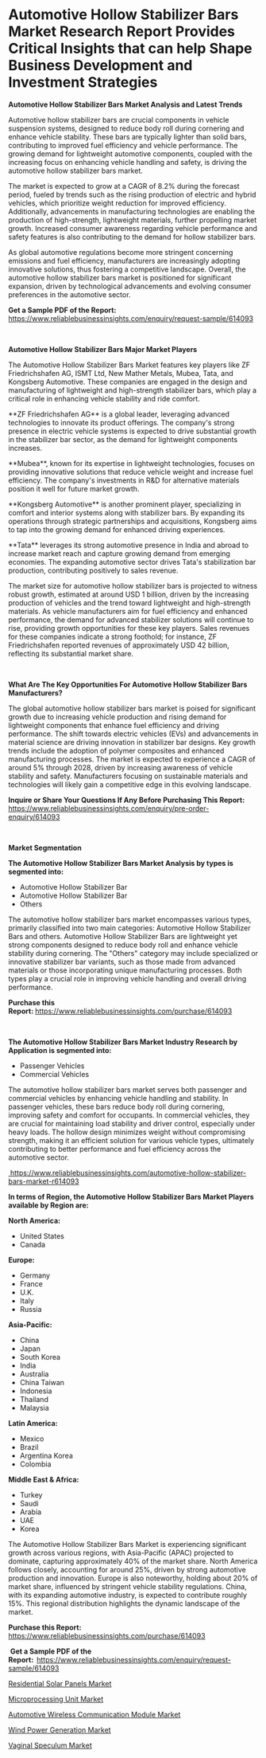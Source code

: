 <p><h1>Automotive Hollow Stabilizer Bars Market Research Report Provides Critical Insights that can help Shape Business Development and Investment Strategies</h1></p><p><strong>Automotive Hollow Stabilizer Bars Market Analysis and Latest Trends</strong></p>
<p><p>Automotive hollow stabilizer bars are crucial components in vehicle suspension systems, designed to reduce body roll during cornering and enhance vehicle stability. These bars are typically lighter than solid bars, contributing to improved fuel efficiency and vehicle performance. The growing demand for lightweight automotive components, coupled with the increasing focus on enhancing vehicle handling and safety, is driving the automotive hollow stabilizer bars market.</p><p>The market is expected to grow at a CAGR of 8.2% during the forecast period, fueled by trends such as the rising production of electric and hybrid vehicles, which prioritize weight reduction for improved efficiency. Additionally, advancements in manufacturing technologies are enabling the production of high-strength, lightweight materials, further propelling market growth. Increased consumer awareness regarding vehicle performance and safety features is also contributing to the demand for hollow stabilizer bars. </p><p>As global automotive regulations become more stringent concerning emissions and fuel efficiency, manufacturers are increasingly adopting innovative solutions, thus fostering a competitive landscape. Overall, the automotive hollow stabilizer bars market is positioned for significant expansion, driven by technological advancements and evolving consumer preferences in the automotive sector.</p></p>
<p><strong>Get a Sample PDF of the Report:&nbsp;</strong> <a href="https://www.reliablebusinessinsights.com/enquiry/request-sample/614093?utm_campaign=1094&utm_medium=2&utm_source=Github&utm_content=ia&utm_term=30092024&utm_id=automotive-hollow-stabilizer-bars">https://www.reliablebusinessinsights.com/enquiry/request-sample/614093</a></p>
<p>&nbsp;</p>
<p><strong>Automotive Hollow Stabilizer Bars Major Market Players</strong></p>
<p><p>The Automotive Hollow Stabilizer Bars Market features key players like ZF Friedrichshafen AG, ISMT Ltd, New Mather Metals, Mubea, Tata, and Kongsberg Automotive. These companies are engaged in the design and manufacturing of lightweight and high-strength stabilizer bars, which play a critical role in enhancing vehicle stability and ride comfort.</p><p>**ZF Friedrichshafen AG** is a global leader, leveraging advanced technologies to innovate its product offerings. The company's strong presence in electric vehicle systems is expected to drive substantial growth in the stabilizer bar sector, as the demand for lightweight components increases. </p><p>**Mubea**, known for its expertise in lightweight technologies, focuses on providing innovative solutions that reduce vehicle weight and increase fuel efficiency. The company's investments in R&D for alternative materials position it well for future market growth.</p><p>**Kongsberg Automotive** is another prominent player, specializing in comfort and interior systems along with stabilizer bars. By expanding its operations through strategic partnerships and acquisitions, Kongsberg aims to tap into the growing demand for enhanced driving experiences.</p><p>**Tata** leverages its strong automotive presence in India and abroad to increase market reach and capture growing demand from emerging economies. The expanding automotive sector drives Tata's stabilization bar production, contributing positively to sales revenue.</p><p>The market size for automotive hollow stabilizer bars is projected to witness robust growth, estimated at around USD 1 billion, driven by the increasing production of vehicles and the trend toward lightweight and high-strength materials. As vehicle manufacturers aim for fuel efficiency and enhanced performance, the demand for advanced stabilizer solutions will continue to rise, providing growth opportunities for these key players. Sales revenues for these companies indicate a strong foothold; for instance, ZF Friedrichshafen reported revenues of approximately USD 42 billion, reflecting its substantial market share.</p></p>
<p>&nbsp;</p>
<p><strong>What Are The Key Opportunities For Automotive Hollow Stabilizer Bars Manufacturers?</strong></p>
<p><p>The global automotive hollow stabilizer bars market is poised for significant growth due to increasing vehicle production and rising demand for lightweight components that enhance fuel efficiency and driving performance. The shift towards electric vehicles (EVs) and advancements in material science are driving innovation in stabilizer bar designs. Key growth trends include the adoption of polymer composites and enhanced manufacturing processes. The market is expected to experience a CAGR of around 5% through 2028, driven by increasing awareness of vehicle stability and safety. Manufacturers focusing on sustainable materials and technologies will likely gain a competitive edge in this evolving landscape.</p></p>
<p><strong>Inquire or Share Your Questions If Any Before Purchasing This Report:</strong> <a href="https://www.reliablebusinessinsights.com/enquiry/pre-order-enquiry/614093?utm_campaign=1094&utm_medium=2&utm_source=Github&utm_content=ia&utm_term=30092024&utm_id=automotive-hollow-stabilizer-bars">https://www.reliablebusinessinsights.com/enquiry/pre-order-enquiry/614093</a></p>
<p>&nbsp;</p>
<p><strong>Market Segmentation</strong></p>
<p><strong>The Automotive Hollow Stabilizer Bars Market Analysis by types is segmented into:</strong></p>
<p><ul><li>Automotive Hollow Stabilizer Bar</li><li>Automotive Hollow Stabilizer Bar</li><li>Others</li></ul></p>
<p><p>The automotive hollow stabilizer bars market encompasses various types, primarily classified into two main categories: Automotive Hollow Stabilizer Bars and others. Automotive Hollow Stabilizer Bars are lightweight yet strong components designed to reduce body roll and enhance vehicle stability during cornering. The "Others" category may include specialized or innovative stabilizer bar variants, such as those made from advanced materials or those incorporating unique manufacturing processes. Both types play a crucial role in improving vehicle handling and overall driving performance.</p></p>
<p><strong>Purchase this Report:&nbsp;</strong><a href="https://www.reliablebusinessinsights.com/purchase/614093?utm_campaign=1094&utm_medium=2&utm_source=Github&utm_content=ia&utm_term=30092024&utm_id=automotive-hollow-stabilizer-bars">https://www.reliablebusinessinsights.com/purchase/614093</a></p>
<p>&nbsp;</p>
<p><strong>The Automotive Hollow Stabilizer Bars Market Industry Research by Application is segmented into:</strong></p>
<p><ul><li>Passenger Vehicles</li><li>Commercial Vehicles</li></ul></p>
<p><p>The automotive hollow stabilizer bars market serves both passenger and commercial vehicles by enhancing vehicle handling and stability. In passenger vehicles, these bars reduce body roll during cornering, improving safety and comfort for occupants. In commercial vehicles, they are crucial for maintaining load stability and driver control, especially under heavy loads. The hollow design minimizes weight without compromising strength, making it an efficient solution for various vehicle types, ultimately contributing to better performance and fuel efficiency across the automotive sector.</p></p>
<p><a href="https://www.reliablebusinessinsights.com/automotive-hollow-stabilizer-bars-market-r614093?utm_campaign=1094&utm_medium=2&utm_source=Github&utm_content=ia&utm_term=30092024&utm_id=automotive-hollow-stabilizer-bars">&nbsp;https://www.reliablebusinessinsights.com/automotive-hollow-stabilizer-bars-market-r614093</a></p>
<p><strong>In terms of Region, the Automotive Hollow Stabilizer Bars Market Players available by Region are:</strong></p>
<p>
    <p> <strong> North America: </strong>
        <ul>
            <li>United States</li>
            <li>Canada</li>
        </ul>
        </p> 
    <p> <strong> Europe: </strong>
        <ul>
            <li>Germany</li>
            <li>France</li>
            <li>U.K.</li>
            <li>Italy</li>
            <li>Russia</li>
        </ul>
        </p> 
    <p> <strong> Asia-Pacific: </strong>
        <ul>
            <li>China</li>
            <li>Japan</li>
            <li>South Korea</li>
            <li>India</li>
            <li>Australia</li>
            <li>China Taiwan</li>
            <li>Indonesia</li>
            <li>Thailand</li>
            <li>Malaysia</li>
        </ul>
        </p> 
    <p> <strong> Latin America: </strong>
        <ul>
            <li>Mexico</li>
            <li>Brazil</li>
            <li>Argentina Korea</li>
            <li>Colombia</li>
        </ul>
        </p> 
    <p> <strong> Middle East & Africa: </strong>
        <ul>
            <li>Turkey</li>
            <li>Saudi</li>
            <li>Arabia</li>
            <li>UAE</li>
            <li>Korea</li>
        </ul>
    </p>
    </p>
<p><p>The Automotive Hollow Stabilizer Bars Market is experiencing significant growth across various regions, with Asia-Pacific (APAC) projected to dominate, capturing approximately 40% of the market share. North America follows closely, accounting for around 25%, driven by strong automotive production and innovation. Europe is also noteworthy, holding about 20% of market share, influenced by stringent vehicle stability regulations. China, with its expanding automotive industry, is expected to contribute roughly 15%. This regional distribution highlights the dynamic landscape of the market.</p></p>
<p><strong>Purchase this Report: </strong><a href="https://www.reliablebusinessinsights.com/purchase/614093?utm_campaign=1094&utm_medium=2&utm_source=Github&utm_content=ia&utm_term=30092024&utm_id=automotive-hollow-stabilizer-bars">https://www.reliablebusinessinsights.com/purchase/614093</a></p>
<p>&nbsp;<strong>Get a Sample PDF of the Report:&nbsp;&nbsp;</strong><a href="https://www.reliablebusinessinsights.com/enquiry/request-sample/614093?utm_campaign=1094&utm_medium=2&utm_source=Github&utm_content=ia&utm_term=30092024&utm_id=automotive-hollow-stabilizer-bars">https://www.reliablebusinessinsights.com/enquiry/request-sample/614093</a></p>
<p><strong></strong></p>
<p><p><a href="https://issuu.com/reportprime-2/docs/residential-solar-panels-market-siz_9c46a3186548f4?utm_campaign=1094&utm_medium=2&utm_source=Github&utm_content=ia&utm_term=30092024&utm_id=automotive-hollow-stabilizer-bars">Residential Solar Panels Market</a></p><p><a href="https://issuu.com/reportprime-2/docs/microprocessing-unit-market-size-20_ff66f2cfda05dd?utm_campaign=1094&utm_medium=2&utm_source=Github&utm_content=ia&utm_term=30092024&utm_id=automotive-hollow-stabilizer-bars">Microprocessing Unit Market</a></p><p><a href="https://github.com/LilianFaulkner65/Market-Research-Report-List-1/blob/main/automotive-wireless-communication-module-market.md?utm_campaign=1094&utm_medium=2&utm_source=Github&utm_content=ia&utm_term=30092024&utm_id=automotive-hollow-stabilizer-bars">Automotive Wireless Communication Module Market</a></p><p><a href="https://www.linkedin.com/pulse/market-dynamics-future-trends-global-wind-power-generation-sector-pk0xc?utm_campaign=1094&utm_medium=2&utm_source=Github&utm_content=ia&utm_term=30092024&utm_id=automotive-hollow-stabilizer-bars">Wind Power Generation Market</a></p><p><a href="https://www.linkedin.com/pulse/market-dynamics-future-trends-global-vaginal-speculum-cogte?utm_campaign=1094&utm_medium=2&utm_source=Github&utm_content=ia&utm_term=30092024&utm_id=automotive-hollow-stabilizer-bars">Vaginal Speculum Market</a></p></p>